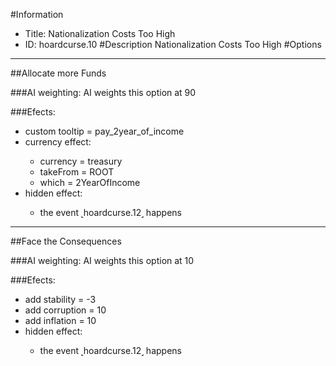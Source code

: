 #Information
 - Title: Nationalization Costs Too High
 - ID: hoardcurse.10
#Description
Nationalization Costs Too High
#Options

___
##Allocate more Funds

###AI weighting:
AI weights this option at 90


###Efects:<ul><li>custom tooltip = pay_2year_of_income</li><li>currency effect:</li><ul><li>currency = treasury</li><li>takeFrom = ROOT</li><li>which = 2YearOfIncome</li></ul><li>hidden effect:</li><ul><li>the event ˻hoardcurse.12˼ happens</li></ul></ul>

___
##Face the Consequences

###AI weighting:
AI weights this option at 10


###Efects:<ul><li>add stability = -3</li><li>add corruption = 10</li><li>add inflation = 10</li><li>hidden effect:</li><ul><li>the event ˻hoardcurse.12˼ happens</li></ul></ul>
